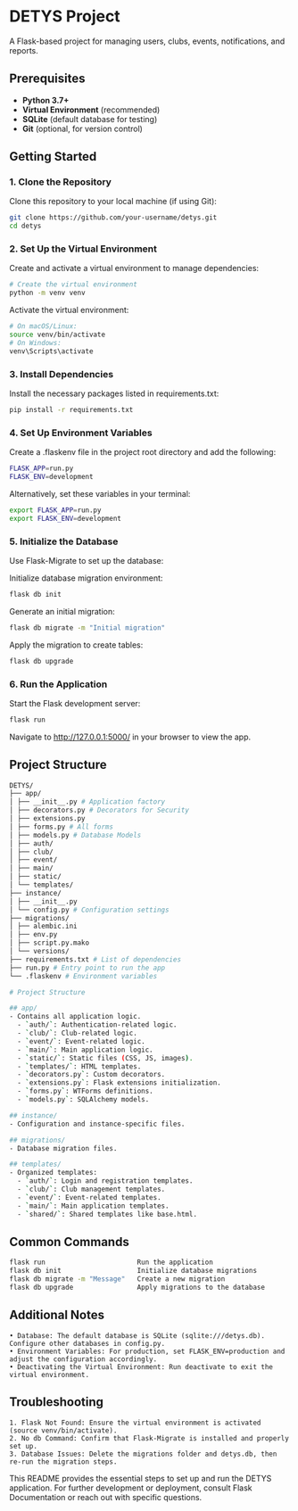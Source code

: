 # DETYS Project

A Flask-based project for managing users, clubs, events, notifications, and reports.

## Prerequisites

- **Python 3.7+**
- **Virtual Environment** (recommended)
- **SQLite** (default database for testing)
- **Git** (optional, for version control)

## Getting Started

### 1. Clone the Repository

Clone this repository to your local machine (if using Git):

```bash
git clone https://github.com/your-username/detys.git
cd detys
```

### 2. Set Up the Virtual Environment

Create and activate a virtual environment to manage dependencies:

```bash
# Create the virtual environment
python -m venv venv

```

Activate the virtual environment:

```bash
# On macOS/Linux:
source venv/bin/activate
# On Windows:
venv\Scripts\activate
```

### 3. Install Dependencies

Install the necessary packages listed in requirements.txt:

```bash
pip install -r requirements.txt
```

### 4. Set Up Environment Variables

Create a .flaskenv file in the project root directory and add the following:

```bash
FLASK_APP=run.py
FLASK_ENV=development
```

Alternatively, set these variables in your terminal:

```bash
export FLASK_APP=run.py
export FLASK_ENV=development
```

### 5. Initialize the Database

Use Flask-Migrate to set up the database:

Initialize database migration environment:

```bash
flask db init
```

Generate an initial migration:

```bash
flask db migrate -m "Initial migration"
```

Apply the migration to create tables:

```bash
flask db upgrade
```

### 6. Run the Application

Start the Flask development server:

```bash
flask run
```

Navigate to http://127.0.0.1:5000/ in your browser to view the app.

## Project Structure

```bash
DETYS/
├── app/
│ ├── __init__.py # Application factory
│ ├── decorators.py # Decorators for Security
│ ├── extensions.py
│ ├── forms.py # All forms
│ ├── models.py # Database Models
│ ├── auth/
│ ├── club/
│ ├── event/
│ ├── main/
│ ├── static/
│ └── templates/
├── instance/
│ ├── __init__.py
│ └── config.py # Configuration settings
├── migrations/
│ ├── alembic.ini
│ ├── env.py
│ ├── script.py.mako
│ └── versions/
├── requirements.txt # List of dependencies
├── run.py # Entry point to run the app
└── .flaskenv # Environment variables
```

```bash
# Project Structure

## app/
- Contains all application logic.
  - `auth/`: Authentication-related logic.
  - `club/`: Club-related logic.
  - `event/`: Event-related logic.
  - `main/`: Main application logic.
  - `static/`: Static files (CSS, JS, images).
  - `templates/`: HTML templates.
  - `decorators.py`: Custom decorators.
  - `extensions.py`: Flask extensions initialization.
  - `forms.py`: WTForms definitions.
  - `models.py`: SQLAlchemy models.

## instance/
- Configuration and instance-specific files.

## migrations/
- Database migration files.

## templates/
- Organized templates:
  - `auth/`: Login and registration templates.
  - `club/`: Club management templates.
  - `event/`: Event-related templates.
  - `main/`: Main application templates.
  - `shared/`: Shared templates like base.html.
```

## Common Commands

```bash
flask run                       Run the application
flask db init                   Initialize database migrations
flask db migrate -m "Message"   Create a new migration
flask db upgrade                Apply migrations to the database

```

## Additional Notes

    • Database: The default database is SQLite (sqlite:///detys.db). Configure other databases in config.py.
    • Environment Variables: For production, set FLASK_ENV=production and adjust the configuration accordingly.
    • Deactivating the Virtual Environment: Run deactivate to exit the virtual environment.

## Troubleshooting

    1. Flask Not Found: Ensure the virtual environment is activated (source venv/bin/activate).
    2. No db Command: Confirm that Flask-Migrate is installed and properly set up.
    3. Database Issues: Delete the migrations folder and detys.db, then re-run the migration steps.

This README provides the essential steps to set up and run the DETYS application. For further development or deployment, consult Flask Documentation or reach out with specific questions.
